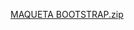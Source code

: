 [MAQUETA BOOTSTRAP.zip](https://github.com/JJuancho17/Juanchito/files/8321221/MAQUETA.BOOTSTRAP.zip)
